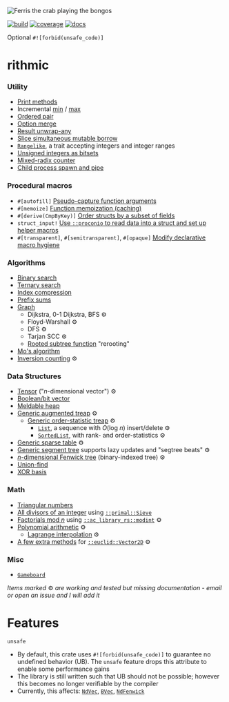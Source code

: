 ![Ferris the crab playing the bongos](https://barryfam.io/rithmic/rithmic.png)

[![build](https://img.shields.io/github/workflow/status/barryfam/rithmic/CI/master)](https://github.com/barryfam/rithmic/actions/workflows/ci.yml)
[![coverage](https://img.shields.io/coveralls/github/barryfam/rithmic)](https://coveralls.io/github/barryfam/rithmic)
[![docs](https://img.shields.io/badge/docs-partial-yellow)](https://barryfam.io/rithmic/doc/rithmic/)

Optional `#![forbid(unsafe_code)]`

# rithmic

### Utility
- [Print methods](https://barryfam.io/rithmic/doc/rithmic/trait.PrintMethods.html)
- Incremental [min](https://barryfam.io/rithmic/doc/rithmic/macro.imin.html) / [max](https://barryfam.io/rithmic/doc/rithmic/macro.imax.html)
- [Ordered pair](https://barryfam.io/rithmic/doc/rithmic/trait.OrdPair.html)
- [Option merge](https://barryfam.io/rithmic/doc/rithmic/trait.OptionMerge.html)
- [Result unwrap-any](https://barryfam.io/rithmic/doc/rithmic/trait.UnwrapAny.html)
- [Slice simultaneous mutable borrow](https://barryfam.io/rithmic/doc/rithmic/trait.PairMut.html)
- [`Rangelike`](https://barryfam.io/rithmic/doc/rithmic/trait.Rangelike.html), a trait accepting integers and integer ranges
- [Unsigned integers as bitsets](https://barryfam.io/rithmic/doc/rithmic/trait.IntBitOps.html)
- [Mixed-radix counter](https://barryfam.io/rithmic/doc/rithmic/type.OdometerLE.html)
- [Child process spawn and pipe](https://www.barryfam.io/rithmic/doc/rithmic/struct.Ipc.html)

### Procedural macros
- `#[autofill]` [Pseudo-capture function arguments](https://www.barryfam.io/rithmic/doc/rithmic/attr.autofill.html)
- `#[memoize]` [Function memoization (caching)](https://www.barryfam.io/rithmic/doc/rithmic/attr.memoize.html)
- `#[derive(CmpByKey)]` [Order structs by a subset of fields](https://www.barryfam.io/rithmic/doc/rithmic/derive.CmpByKey.html)
- `struct_input!` [Use `::proconio` to read data into a struct and set up helper macros](https://www.barryfam.io/rithmic/doc/rithmic/macro.struct_input.html)
- `#[transparent]`, `#[semitransparent]`, `#[opaque]` [Modify declarative macro hygiene](https://www.barryfam.io/rithmic/doc/rithmic/attr.transparent.html)

### Algorithms
- [Binary search](https://barryfam.io/rithmic/doc/rithmic/fn.binary_search.html)
- [Ternary search](https://barryfam.io/rithmic/doc/rithmic/fn.ternary_search.html)
- [Index compression](https://barryfam.io/rithmic/doc/rithmic/trait.IndexCompress.html)
- [Prefix sums](https://barryfam.io/rithmic/doc/rithmic/trait.PrefixSums.html)
- [Graph](https://barryfam.io/rithmic/doc/rithmic/graph/struct.Graph.html)
    - Dijkstra, 0-1 Dijkstra, BFS ⚙️
    - Floyd-Warshall ⚙️
    - DFS ⚙️
    - Tarjan SCC ⚙️
    - [Rooted subtree function](https://barryfam.io/rithmic/doc/rithmic/graph/struct.Graph.html#method.rooted_subtree_fn) "rerooting"
- [Mo's algorithm](https://barryfam.io/rithmic/doc/rithmic/fn.mo_algorithm.html)
- [Inversion counting](https://barryfam.io/rithmic/doc/rithmic/trait.CountInversions.html) ⚙️

### Data Structures
- [Tensor](https://barryfam.io/rithmic/doc/rithmic/struct.NdVec.html) ("*n*-dimensional vector") ⚙️
- [Boolean/bit vector](https://barryfam.io/rithmic/doc/rithmic/struct.BVec.html)
- [Meldable heap](https://barryfam.io/rithmic/doc/rithmic/meld_heap/type.MeldHeap.html)
- [Generic augmented treap](https://barryfam.io/rithmic/doc/rithmic/aug_treap/struct.AugTreap.html) ⚙️
    - [Generic order-statistic treap](https://barryfam.io/rithmic/doc/rithmic/aug_treap/order_treap/struct.OrderTreap.html) ⚙️
        - [`List`](https://barryfam.io/rithmic/doc/rithmic/aug_treap/order_treap/struct.List.html), a sequence with *O*(log *n*) insert/delete ⚙️
        - [`SortedList`](https://barryfam.io/rithmic/doc/rithmic/aug_treap/order_treap/struct.SortedList.html), with rank- and order-statistics ⚙️
- [Generic sparse table](https://barryfam.io/rithmic/doc/rithmic/struct.SparseTable.html) ⚙️
- [Generic segment tree](https://barryfam.io/rithmic/doc/rithmic/monoid_ds/struct.SegTree.html) supports lazy updates and "segtree beats" ⚙️
- [*n*-dimensional Fenwick tree](https://barryfam.io/rithmic/doc/rithmic/monoid_ds/struct.NdFenwick.html) (binary-indexed tree) ⚙️
- [Union-find](https://barryfam.io/rithmic/doc/rithmic/struct.UnionFind.html)
- [XOR basis](https://barryfam.io/rithmic/doc/rithmic/xor_basis/index.html)

### Math
- [Triangular numbers](https://barryfam.io/rithmic/doc/rithmic/triangular_n/index.html)
- [All divisors of an integer](https://barryfam.io/rithmic/doc/rithmic/trait.Divisors.html#tymethod.divisors) using [`::primal::Sieve`](https://docs.rs/primal/latest/primal/struct.Sieve.html)
- [Factorials mod *n*](https://barryfam.io/rithmic/doc/rithmic/struct.FactorialTable.html) using [`::ac_library_rs::modint`](https://barryfam.io/rithmic/doc/ac_library_rs/modint/index.html) ⚙️
- [Polynomial arithmetic](https://barryfam.io/rithmic/doc/rithmic/polynomial/index.html) ⚙️
    - [Lagrange interpolation](https://barryfam.io/rithmic/doc/rithmic/polynomial/fn.lagrange_interpolation.html) ⚙️
- [A few extra methods](https://barryfam.io/rithmic/doc/rithmic/trait.Vector2DMore.html) for [`::euclid::Vector2D`](https://docs.rs/euclid/latest/euclid/struct.Vector2D.html) ⚙️

### Misc
- [`Gameboard`](https://barryfam.io/rithmic/doc/rithmic/gameboard/struct.Gameboard.html)

*Items marked* ⚙️ *are working and tested but missing documentation - email or open an issue and I will add it*

# Features
`unsafe`
* By default, this crate uses `#![forbid(unsafe_code)]` to guarantee no undefined behavior (UB). The `unsafe` feature drops this attribute to enable some performance gains
* The library is still written such that UB should not be possible; however this becomes no longer verifiable by the compiler
* Currently, this affects: [`NdVec`](https://barryfam.io/rithmic/doc/rithmic/struct.NdVec.html), [`BVec`](https://barryfam.io/rithmic/doc/rithmic/struct.BVec.html), [`NdFenwick`](https://barryfam.io/rithmic/doc/rithmic/monoid_ds/struct.NdFenwick.html)
